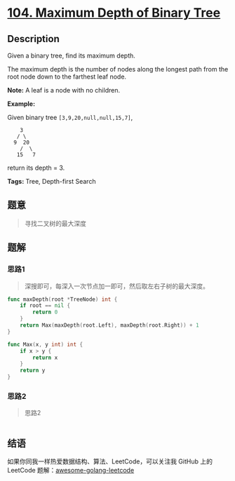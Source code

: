 # [104. Maximum Depth of Binary Tree][title]

## Description

Given a binary tree, find its maximum depth.

The maximum depth is the number of nodes along the longest path from the root node down to the farthest leaf node.

**Note:** A leaf is a node with no children.

**Example:**

Given binary tree `[3,9,20,null,null,15,7]`,

```
    3
   / \
  9  20
    /  \
   15   7
```

return its depth = 3.

**Tags:** Tree, Depth-first Search

## 题意
>寻找二叉树的最大深度

## 题解

### 思路1
>深搜即可，每深入一次节点加一即可，然后取左右子树的最大深度。

```go
func maxDepth(root *TreeNode) int {
	if root == nil {
		return 0
	}
	return Max(maxDepth(root.Left), maxDepth(root.Right)) + 1
}

func Max(x, y int) int {
	if x > y {
		return x
	}
	return y
}
```

### 思路2
> 思路2
```go

```

## 结语

如果你同我一样热爱数据结构、算法、LeetCode，可以关注我 GitHub 上的 LeetCode 题解：[awesome-golang-leetcode][me]

[title]: https://leetcode.com/problems/maximum-depth-of-binary-tree/description/
[me]: https://github.com/kylesliu/awesome-golang-leetcode
